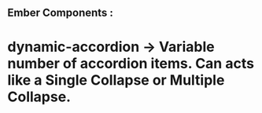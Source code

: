 ## Ember Components :

# dynamic-accordion -> Variable number of accordion items. Can acts like a Single Collapse or Multiple Collapse.
